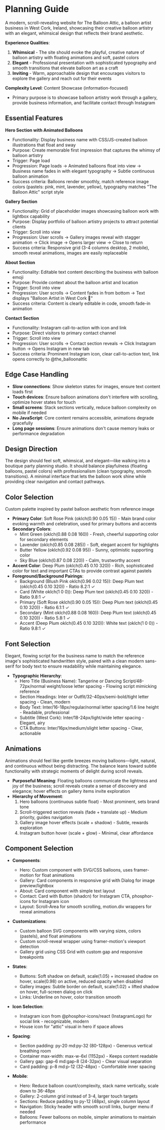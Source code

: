 # Planning Guide

A modern, scroll-revealing website for The Balloon Attic, a balloon artist business in West Cork, Ireland, showcasing their creative balloon artistry with an elegant, whimsical design that reflects their brand aesthetic.

**Experience Qualities**:
1. **Whimsical** - The site should evoke the playful, creative nature of balloon artistry with floating animations and soft, pastel colors
2. **Elegant** - Professional presentation with sophisticated typography and smooth transitions that elevate balloon art as a craft
3. **Inviting** - Warm, approachable design that encourages visitors to explore the gallery and reach out for their events

**Complexity Level**: Content Showcase (information-focused)
  - Primary purpose is to showcase balloon artistry work through a gallery, provide business information, and facilitate contact through Instagram

## Essential Features

**Hero Section with Animated Balloons**
- Functionality: Display business name with CSS/JS-created balloon illustrations that float and sway
- Purpose: Create memorable first impression that captures the whimsy of balloon artistry
- Trigger: Page load
- Progression: Page loads → Animated balloons float into view → Business name fades in with elegant typography → Subtle continuous balloon animation
- Success criteria: Balloons render smoothly, match reference image colors (pastels: pink, mint, lavender, yellow), typography matches "The Balloon Attic" script style

**Gallery Section**
- Functionality: Grid of placeholder images showcasing balloon work with lightbox capability
- Purpose: Display portfolio of balloon artistry projects to attract potential clients
- Trigger: Scroll into view
- Progression: User scrolls → Gallery images reveal with stagger animation → Click image → Opens larger view → Close to return
- Success criteria: Responsive grid (3-4 columns desktop, 2 mobile), smooth reveal animations, images are easily replaceable

**About Section**
- Functionality: Editable text content describing the business with balloon emoji
- Purpose: Provide context about the balloon artist and location
- Trigger: Scroll into view
- Progression: User scrolls → Content fades in from bottom → Text displays "Balloon Artist in West Cork 🎈"
- Success criteria: Content is clearly editable in code, smooth fade-in animation

**Contact Section**
- Functionality: Instagram call-to-action with icon and link
- Purpose: Direct visitors to primary contact channel
- Trigger: Scroll into view
- Progression: User scrolls → Contact section reveals → Click Instagram button → Opens Instagram in new tab
- Success criteria: Prominent Instagram icon, clear call-to-action text, link opens correctly to @the_balloonattic

## Edge Case Handling
- **Slow connections**: Show skeleton states for images, ensure text content loads first
- **Touch devices**: Ensure balloon animations don't interfere with scrolling, optimize hover states for touch
- **Small screens**: Stack sections vertically, reduce balloon complexity on mobile if needed
- **No JavaScript**: Core content remains accessible, animations degrade gracefully
- **Long page sessions**: Ensure animations don't cause memory leaks or performance degradation

## Design Direction
The design should feel soft, whimsical, and elegant—like walking into a boutique party planning studio. It should balance playfulness (floating balloons, pastel colors) with professionalism (clean typography, smooth transitions). A minimal interface that lets the balloon work shine while providing clear navigation and contact pathways.

## Color Selection
Custom palette inspired by pastel balloon aesthetic from reference image

- **Primary Color**: Soft Rose Pink (oklch(0.90 0.05 15)) - Main brand color evoking warmth and celebration, used for primary buttons and accents
- **Secondary Colors**: 
  - Mint Green (oklch(0.88 0.08 160)) - Fresh, cheerful supporting color for secondary elements
  - Lavender (oklch(0.85 0.08 285)) - Soft, elegant accent for highlights
  - Butter Yellow (oklch(0.92 0.08 95)) - Sunny, optimistic supporting color
  - Sky Blue (oklch(0.87 0.08 220)) - Calm, trustworthy accent
- **Accent Color**: Deep Plum (oklch(0.45 0.10 320)) - Rich, sophisticated color for text and important CTAs to provide contrast against pastels
- **Foreground/Background Pairings**: 
  - Background (Blush Pink oklch(0.96 0.02 15)): Deep Plum text (oklch(0.45 0.10 320)) - Ratio 8.2:1 ✓
  - Card (White oklch(1 0 0)): Deep Plum text (oklch(0.45 0.10 320)) - Ratio 9.8:1 ✓
  - Primary (Soft Rose oklch(0.90 0.05 15)): Deep Plum text (oklch(0.45 0.10 320)) - Ratio 6.1:1 ✓
  - Secondary (Mint oklch(0.88 0.08 160)): Deep Plum text (oklch(0.45 0.10 320)) - Ratio 5.8:1 ✓
  - Accent (Deep Plum oklch(0.45 0.10 320)): White text (oklch(1 0 0)) - Ratio 9.8:1 ✓

## Font Selection
Elegant, flowing script for the business name to match the reference image's sophisticated handwritten style, paired with a clean modern sans-serif for body text to ensure readability while maintaining elegance.

- **Typographic Hierarchy**: 
  - Hero Title (Business Name): Tangerine or Dancing Script/48-72px/normal weight/loose letter spacing - Flowing script mimicking reference
  - Section Headings: Inter or Outfit/32-40px/semi-bold/tight letter spacing - Clean, modern
  - Body Text: Inter/16-18px/regular/normal letter spacing/1.6 line height - Readable, professional
  - Subtitle (West Cork): Inter/18-24px/light/wide letter spacing - Elegant, airy
  - CTA Buttons: Inter/16px/medium/slight letter spacing - Clear, actionable

## Animations
Animations should feel like gentle breezes moving balloons—light, natural, and continuous without being distracting. The balance leans toward subtle functionality with strategic moments of delight during scroll reveals.

- **Purposeful Meaning**: Floating balloons communicate the lightness and joy of the business; scroll reveals create a sense of discovery and elegance; hover effects on gallery items invite exploration
- **Hierarchy of Movement**: 
  1. Hero balloons (continuous subtle float) - Most prominent, sets brand tone
  2. Scroll-triggered section reveals (fade + translate up) - Medium priority, guides navigation
  3. Gallery image hover effects (scale + shadow) - Subtle, rewards exploration
  4. Instagram button hover (scale + glow) - Minimal, clear affordance

## Component Selection
- **Components**: 
  - Hero: Custom component with SVG/CSS balloons, uses framer-motion for float animations
  - Gallery: Card components in responsive grid with Dialog for image preview/lightbox
  - About: Card component with simple text layout
  - Contact: Card with Button (shadcn) for Instagram CTA, phosphor-icons for Instagram icon
  - Layout: Scroll-Area for smooth scrolling, motion.div wrappers for reveal animations
  
- **Customizations**: 
  - Custom balloon SVG components with varying sizes, colors (pastels), and float animations
  - Custom scroll-reveal wrapper using framer-motion's viewport detection
  - Gallery grid using CSS Grid with custom gap and responsive breakpoints
  
- **States**: 
  - Buttons: Soft shadow on default, scale(1.05) + increased shadow on hover, scale(0.98) on active, reduced opacity when disabled
  - Gallery images: Subtle border on default, scale(1.02) + lifted shadow on hover, full-screen dialog on click
  - Links: Underline on hover, color transition smooth
  
- **Icon Selection**: 
  - Instagram icon from @phosphor-icons/react (InstagramLogo) for social link - recognizable, modern
  - House icon for "attic" visual in hero if space allows
  
- **Spacing**: 
  - Section padding: py-20 md:py-32 (80-128px) - Generous vertical breathing room
  - Container max-width: max-w-6xl (1152px) - Keeps content readable
  - Gallery gap: gap-6 md:gap-8 (24-32px) - Clear visual separation
  - Card padding: p-8 md:p-12 (32-48px) - Comfortable inner spacing
  
- **Mobile**: 
  - Hero: Reduce balloon count/complexity, stack name vertically, scale down to 36-48px
  - Gallery: 2-column grid instead of 3-4, larger touch targets
  - Sections: Reduce padding to py-12 (48px), single column layout
  - Navigation: Sticky header with smooth scroll links, burger menu if needed
  - Balloons: Fewer balloons on mobile, simpler animations to maintain performance
